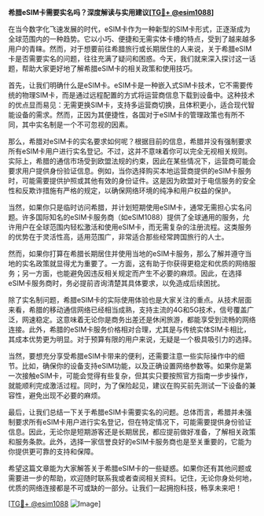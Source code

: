 **希腊eSIM卡需要实名吗？深度解读与实用建议[[TG💪+ @esim1088](https://t.me/s/esim1088)]**

在当今数字化飞速发展的时代，eSIM卡作为一种新型的SIM卡形式，正逐渐成为全球范围内的一种趋势。它以小巧、便捷和无需实体卡槽的特点，受到了越来越多用户的青睐。然而，对于想要前往希腊旅行或长期居住的人来说，关于希腊eSIM卡是否需要实名的问题，往往充满了疑问和困惑。今天，我们就来深入探讨这一话题，帮助大家更好地了解希腊eSIM卡的相关政策和使用技巧。

首先，让我们明确什么是eSIM卡。eSIM卡是一种嵌入式SIM卡技术，它不需要传统的物理SIM卡，而是通过远程配置的方式将运营商信息下载到设备中。这种技术的优点显而易见：无需更换SIM卡，支持多运营商切换，且体积更小，适合现代智能设备的需求。然而，正因为其便捷性，各国对于eSIM卡的管理政策也有所不同，其中实名制是一个不可忽视的因素。

那么，希腊对eSIM卡的实名要求如何呢？根据目前的信息，希腊并没有强制要求所有eSIM卡用户进行实名登记。不过，这并不意味着你可以完全无视相关规则。实际上，希腊的通信市场受到欧盟法规的约束，因此在某些情况下，运营商可能会要求用户提供身份验证信息。例如，当你选择购买本地运营商提供的eSIM卡服务时，可能需要提供护照或其他有效的身份证件。这是因为欧盟对于电信服务的安全性和反欺诈措施有严格的规定，以确保网络环境的纯净和用户权益的保护。

当然，如果你只是临时访问希腊，并计划短期使用eSIM卡，通常无需担心实名问题。许多国际知名的eSIM卡服务商（如eSIM1088）提供了全球通用的服务，允许用户在全球范围内轻松激活和使用eSIM卡，而无需复杂的注册流程。这类服务的优势在于灵活性高，适用范围广，非常适合那些经常跨国旅行的人士。

然而，如果你打算在希腊长期居住并使用当地的eSIM卡服务，那么了解并遵守当地的实名政策就显得尤为重要了。一方面，这有助于你获得更稳定和优质的网络服务；另一方面，也能避免因违反相关规定而产生不必要的麻烦。因此，在选择eSIM卡服务商时，务必提前咨询清楚其具体要求，以免造成后续困扰。

除了实名制问题，希腊eSIM卡的实际使用体验也是大家关注的重点。从技术层面来看，希腊的移动通信网络已经相当成熟，支持主流的4G和5G技术，信号覆盖广泛，网速稳定。这意味着无论你是商务出差还是休闲旅游，都能享受到流畅的网络连接。此外，希腊的eSIM卡服务价格相对合理，尤其是与传统实体SIM卡相比，其成本优势更为明显。对于预算有限的用户来说，无疑是一个极具吸引力的选择。

当然，要想充分享受希腊eSIM卡带来的便利，还需要注意一些实际操作中的细节。比如，确保你的设备支持eSIM功能，以及正确设置网络参数等。如果你是第一次接触eSIM卡，可能会觉得有些复杂，但其实只要按照官方指南一步步操作，就能顺利完成激活过程。同时，为了保险起见，建议在购买前先测试一下设备的兼容性，避免出现不必要的麻烦。

最后，让我们总结一下关于希腊eSIM卡需要实名的问题。总体而言，希腊并未强制要求所有eSIM卡用户进行实名登记，但在特定情况下，可能需要提供身份验证信息。因此，无论你是短期游客还是长期居民，都应提前做好准备，了解相关政策和服务条款。此外，选择一家信誉良好的eSIM卡服务商也是至关重要的，它能为你提供更可靠的支持和保障。

希望这篇文章能为大家解答关于希腊eSIM卡的一些疑惑。如果你还有其他问题或需要进一步的帮助，欢迎随时联系我或者查阅相关资料。记住，无论你身处何地，优质的网络连接都是不可或缺的一部分。让我们一起拥抱科技，畅享未来吧！

[[TG💪+ @esim1088](https://t.me/s/esim1088) ![Image](https://i.postimg.cc/4NQfJmqS/Snipaste-2025-05-13-00-14-12.png)]